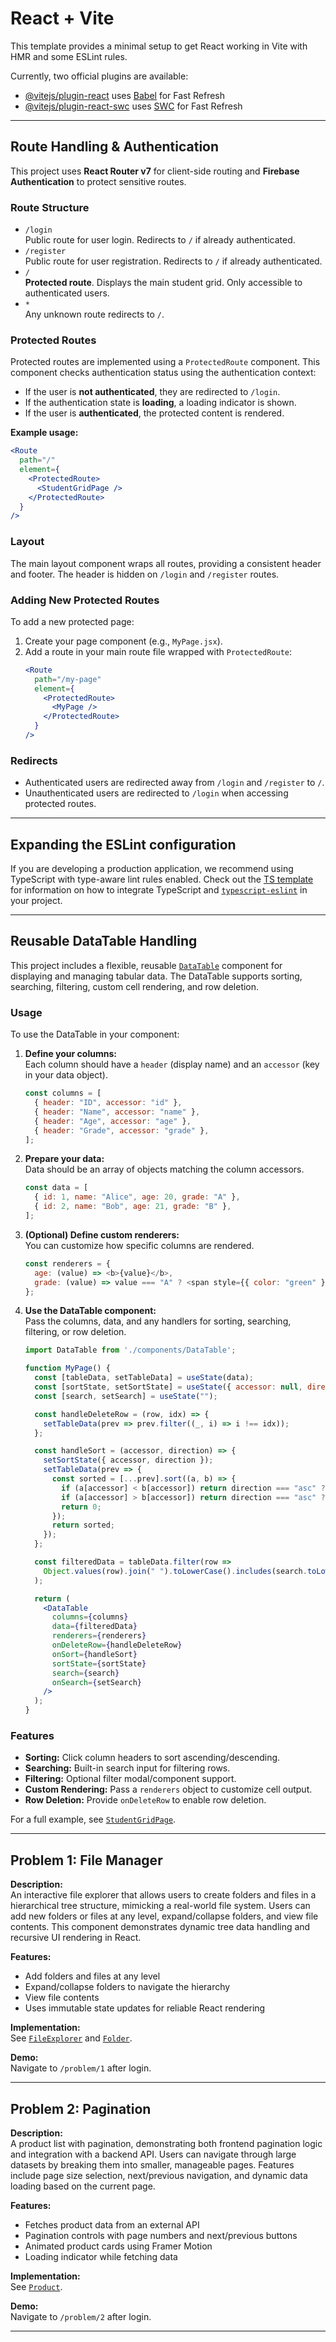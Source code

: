 # React + Vite

This template provides a minimal setup to get React working in Vite with HMR and some ESLint rules.

Currently, two official plugins are available:

- [@vitejs/plugin-react](https://github.com/vitejs/vite-plugin-react/blob/main/packages/plugin-react) uses [Babel](https://babeljs.io/) for Fast Refresh
- [@vitejs/plugin-react-swc](https://github.com/vitejs/vite-plugin-react/blob/main/packages/plugin-react-swc) uses [SWC](https://swc.rs/) for Fast Refresh

-------------------------------------------------------------------------------

## Route Handling & Authentication

This project uses **React Router v7** for client-side routing and **Firebase Authentication** to protect sensitive routes.

### Route Structure

- `/login`  
  Public route for user login. Redirects to `/` if already authenticated.
- `/register`  
  Public route for user registration. Redirects to `/` if already authenticated.
- `/`  
  **Protected route**. Displays the main student grid. Only accessible to authenticated users.
- `*`  
  Any unknown route redirects to `/`.

### Protected Routes

Protected routes are implemented using a `ProtectedRoute` component. This component checks authentication status using the authentication context:

- If the user is **not authenticated**, they are redirected to `/login`.
- If the authentication state is **loading**, a loading indicator is shown.
- If the user is **authenticated**, the protected content is rendered.

**Example usage:**
```jsx
<Route
  path="/"
  element={
    <ProtectedRoute>
      <StudentGridPage />
    </ProtectedRoute>
  }
/>
```

### Layout

The main layout component wraps all routes, providing a consistent header and footer. The header is hidden on `/login` and `/register` routes.

### Adding New Protected Routes

To add a new protected page:

1. Create your page component (e.g., `MyPage.jsx`).
2. Add a route in your main route file wrapped with `ProtectedRoute`:
   ```jsx
   <Route
     path="/my-page"
     element={
       <ProtectedRoute>
         <MyPage />
       </ProtectedRoute>
     }
   />
   ```

### Redirects

- Authenticated users are redirected away from `/login` and `/register` to `/`.
- Unauthenticated users are redirected to `/login` when accessing protected routes.


-------------------------------------------------------------------------

## Expanding the ESLint configuration

If you are developing a production application, we recommend using TypeScript with type-aware lint rules enabled. Check out the [TS template](https://github.com/vitejs/vite/tree/main/packages/create-vite/template-react-ts) for information on how to integrate TypeScript and [`typescript-eslint`](https://typescript-eslint.io) in your project.

----------------------------------------------------
## Reusable DataTable Handling

This project includes a flexible, reusable [`DataTable`](src/components/DataTable.jsx) component for displaying and managing tabular data. The DataTable supports sorting, searching, filtering, custom cell rendering, and row deletion.

### Usage

To use the DataTable in your component:

1. **Define your columns:**  
   Each column should have a `header` (display name) and an `accessor` (key in your data object).

   ```js
   const columns = [
     { header: "ID", accessor: "id" },
     { header: "Name", accessor: "name" },
     { header: "Age", accessor: "age" },
     { header: "Grade", accessor: "grade" },
   ];
   ```

2. **Prepare your data:**  
   Data should be an array of objects matching the column accessors.

   ```js
   const data = [
     { id: 1, name: "Alice", age: 20, grade: "A" },
     { id: 2, name: "Bob", age: 21, grade: "B" },
   ];
   ```

3. **(Optional) Define custom renderers:**  
   You can customize how specific columns are rendered.

   ```js
   const renderers = {
     age: (value) => <b>{value}</b>,
     grade: (value) => value === "A" ? <span style={{ color: "green" }}>{value}</span> : value,
   };
   ```

4. **Use the DataTable component:**  
   Pass the columns, data, and any handlers for sorting, searching, filtering, or row deletion.

   ```jsx
   import DataTable from './components/DataTable';

   function MyPage() {
     const [tableData, setTableData] = useState(data);
     const [sortState, setSortState] = useState({ accessor: null, direction: null });
     const [search, setSearch] = useState("");

     const handleDeleteRow = (row, idx) => {
       setTableData(prev => prev.filter((_, i) => i !== idx));
     };

     const handleSort = (accessor, direction) => {
       setSortState({ accessor, direction });
       setTableData(prev => {
         const sorted = [...prev].sort((a, b) => {
           if (a[accessor] < b[accessor]) return direction === "asc" ? -1 : 1;
           if (a[accessor] > b[accessor]) return direction === "asc" ? 1 : -1;
           return 0;
         });
         return sorted;
       });
     };

     const filteredData = tableData.filter(row =>
       Object.values(row).join(" ").toLowerCase().includes(search.toLowerCase())
     );

     return (
       <DataTable
         columns={columns}
         data={filteredData}
         renderers={renderers}
         onDeleteRow={handleDeleteRow}
         onSort={handleSort}
         sortState={sortState}
         search={search}
         onSearch={setSearch}
       />
     );
   }
   ```

### Features

- **Sorting:** Click column headers to sort ascending/descending.
- **Searching:** Built-in search input for filtering rows.
- **Filtering:** Optional filter modal/component support.
- **Custom Rendering:** Pass a `renderers` object to customize cell output.
- **Row Deletion:** Provide `onDeleteRow` to enable row deletion.

For a full example, see [`StudentGridPage`](src/Pages/StudentGridPage.jsx).

-------------------------------------------------------------------------

## Problem 1: File Manager

**Description:**  
An interactive file explorer that allows users to create folders and files in a hierarchical tree structure, mimicking a real-world file system. Users can add new folders or files at any level, expand/collapse folders, and view file contents. This component demonstrates dynamic tree data handling and recursive UI rendering in React.

**Features:**
- Add folders and files at any level
- Expand/collapse folders to navigate the hierarchy
- View file contents
- Uses immutable state updates for reliable React rendering

**Implementation:**  
See [`FileExplorer`](src/problems/problem1/FileExplorer.jsx) and [`Folder`](src/problems/problem1/components/Folder.jsx).

**Demo:**  
Navigate to `/problem/1` after login.

-------------------------------------------------------------------------

## Problem 2: Pagination

**Description:**  
A product list with pagination, demonstrating both frontend pagination logic and integration with a backend API. Users can navigate through large datasets by breaking them into smaller, manageable pages. Features include page size selection, next/previous navigation, and dynamic data loading based on the current page.

**Features:**
- Fetches product data from an external API
- Pagination controls with page numbers and next/previous buttons
- Animated product cards using Framer Motion
- Loading indicator while fetching data

**Implementation:**  
See [`Product`](src/problems/problem2/components/Product.jsx).

**Demo:**  
Navigate to `/problem/2` after login.

-------------------------------------------------------------------------
